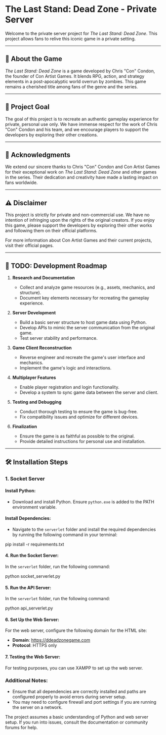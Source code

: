 # The Last Stand: Dead Zone - Private Server

Welcome to the private server project for *The Last Stand: Dead Zone*. This project allows fans to relive this iconic game in a private setting.

---

## 📖 About the Game

*The Last Stand: Dead Zone* is a game developed by Chris "Con" Condon, the founder of Con Artist Games. It blends RPG, action, and strategy elements in a post-apocalyptic world overrun by zombies. This game remains a cherished title among fans of the genre and the series.

---

## 🎯 Project Goal

The goal of this project is to recreate an authentic gameplay experience for private, personal use only. We have immense respect for the work of Chris "Con" Condon and his team, and we encourage players to support the developers by exploring their other creations.

---

## 🙏 Acknowledgments

We extend our sincere thanks to Chris "Con" Condon and Con Artist Games for their exceptional work on *The Last Stand: Dead Zone* and other games in the series. Their dedication and creativity have made a lasting impact on fans worldwide.

---

## ⚠️ Disclaimer

This project is strictly for private and non-commercial use. We have no intention of infringing upon the rights of the original creators. If you enjoy this game, please support the developers by exploring their other works and following them on their official platforms.

For more information about Con Artist Games and their current projects, visit their official pages.

---

## 📝 TODO: Development Roadmap

1. **Research and Documentation**
   - Collect and analyze game resources (e.g., assets, mechanics, and structure).
   - Document key elements necessary for recreating the gameplay experience.

2. **Server Development**
   - Build a basic server structure to host game data using Python.
   - Develop APIs to mimic the server communication from the original game.
   - Test server stability and performance.

3. **Game Client Reconstruction**
   - Reverse engineer and recreate the game's user interface and mechanics.
   - Implement the game's logic and interactions.

4. **Multiplayer Features**
   - Enable player registration and login functionality.
   - Develop a system to sync game data between the server and client.

5. **Testing and Debugging**
   - Conduct thorough testing to ensure the game is bug-free.
   - Fix compatibility issues and optimize for different devices.

6. **Finalization**
   - Ensure the game is as faithful as possible to the original.
   - Provide detailed instructions for personal use and installation.

---

## 🛠️ Installation Steps

### 1. Socket Server

#### Install Python:
- Download and install Python. Ensure `python.exe` is added to the PATH environment variable.

#### Install Dependencies:
- Navigate to the `serverlet` folder and install the required dependencies by running the following command in your terminal:

pip install -r requirements.txt

#### 4. Run the Socket Server:
In the `serverlet` folder, run the following command:

python socket_serverlet.py

#### 5. Run the API Server:
In the `serverlet` folder, run the following command:

python api_serverlet.py

#### 6. Set Up the Web Server:
For the web server, configure the following domain for the HTML site:

- **Domain**: https://ddeadzonegame.com
- **Protocol**: HTTPS only

#### 7. Testing the Web Server:
For testing purposes, you can use XAMPP to set up the web server.

### Additional Notes:
- Ensure that all dependencies are correctly installed and paths are configured properly to avoid errors during server setup.
- You may need to configure firewall and port settings if you are running the server on a network.

The project assumes a basic understanding of Python and web server setup. If you run into issues, consult the documentation or community forums for help.